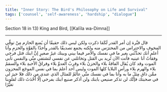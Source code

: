```yaml
---
title: "Inner Story: The Bird's Philosophy on Life and Survival"
tags: ['counsel', 'self-awareness', 'hardship', "dialogue"]
---
```


 Section 18 in 13) King and Bird, [[Kalīla wa-Dimna]]

---
قال قبَّرة إن أمر القدر لَكَمَا ذكرت ولكن ليس ذلك حقيقًا أن يُمنع الحازم مِنْ توقِّي المخوف والاحتراس من المحترَس منه ولكنه يجمع تصديقًا بالقدر وأخذًا بالقوَّةِ والحزمِ وأنا أعلم أنك تحدِّثُني بغير ما في نفسك والأمر فيما بيني وبينك غيرُ صغيرٍ إنَّ ابنك قتل فرخي وفقأتُ أنا عينيه فأنت الآن تُريد بي القتل وتخاتلني عن نفسي لتشتفي منِّي والنفس تأبى الموت وقد كان يُقال الفاقةُ بلاء والحزنُ بلاء وقربُ العدوِّ بلاء وفراقُ الأحبةِ بلاء والسقمُ بلاء والهرم بلاء ورأس البلايا كلها الموت وليس أحد أعلمَ بما في نفس الموجَع المحزون ممَّن ذاق مِثلَ ما به وأنا بما في نفسك منِّي عالمٌ للمثال الذي عندي من ذلك فلا خيرَ لي في صحبتك فإنَّك لن تذكر صنيعي بابنك ولن أذكر صنيع ابنك بفرخي إلَّا أَحْدَثَ ذلك لقلوبنا تغيُّرًا
